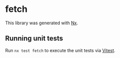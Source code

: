# fetch

This library was generated with [Nx](https://nx.dev).

## Running unit tests

Run `nx test fetch` to execute the unit tests via [Vitest](https://vitest.dev/).
